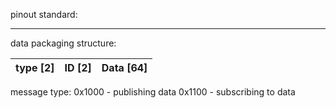 pinout standard:

<needs defining>


-----
data packaging structure:

| type [2] | ID [2] | Data [64] |
| -------- | ------ | --------- |

message type:
0x1000 - publishing data
0x1100 - subscribing to data
